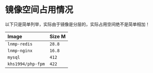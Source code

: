 # 镜像空间占用情况

以下只是简单列举，实际由于镜像是分层的，实际占用空间绝不是简单相加！

|Image|Size M|
|:--|:--|
|`lnmp-redis`     |`28.8`|
|`lnmp-nginx`     |`16.8`|
|`mysql`          |`412`|
|`khs1994/php-fpm`|`422`|
